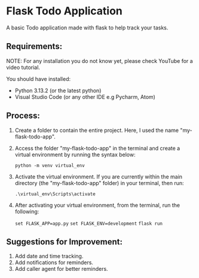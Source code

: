# Flask Todo Application

A basic Todo application made with flask to help track your tasks.

## Requirements:

NOTE: For any installation you do not know yet, please check YouTube for a video tutorial.

You should have installed:

- Python 3.13.2 (or the latest python)
- Visual Studio Code (or any other IDE e.g Pycharm, Atom)

## Process:

1. Create a folder to contain the entire project. Here, I used the name "my-flask-todo-app".

2. Access the folder "my-flask-todo-app" in the terminal and create a virtual environment by running the syntax below:

   `python -m venv virtual_env`

3. Activate the virtual environment. If you are currently within the main directory (the "my-flask-todo-app" folder) in your terminal, then run:

   `.\virtual_env\Scripts\activate`

4. After activating your virtual environment, from the terminal, run the following:

   `set FLASK_APP=app.py`
   `set FLASK_ENV=development`
   `flask run`

## Suggestions for Improvement:

1. Add date and time tracking.
2. Add notifications for reminders.
3. Add caller agent for better reminders.
